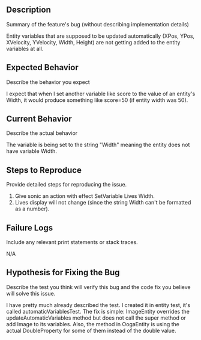 ## Description

Summary of the feature's bug (without describing implementation details)

Entity variables that are supposed to be updated automatically (XPos, YPos, XVelocity, YVelocity, Width, Height) are
not getting added to the entity variables at all.

## Expected Behavior

Describe the behavior you expect

I expect that when I set another variable like score to the value of an entity's Width, it would produce something 
like score=50 (if entity width was 50).

## Current Behavior

Describe the actual behavior

The variable is being set to the string "Width" meaning the entity does not have variable Width.

## Steps to Reproduce

Provide detailed steps for reproducing the issue.

 1. Give sonic an action with effect SetVariable Lives Width.
 1. Lives display will not change (since the string Width can't be formatted as a number).

## Failure Logs

Include any relevant print statements or stack traces.

N/A

## Hypothesis for Fixing the Bug

Describe the test you think will verify this bug and the code fix you believe will solve this issue.

I have pretty much already described the test. I created it in entity test, it's called automaticVariablesTest.
The fix is simple: ImageEntity overrides the updateAutomaticVariables method but does not call the super method or
add Image to its variables. Also, the method in OogaEntity is using the actual DoubleProperty for some of them instead
of the double value.